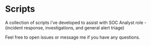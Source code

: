 # Scripts

A collection of scripts i've developed to assist with SOC Analyst role - (incident response, investigations, and general alert triage)

Feel free to open issues or message me if you have any questions.
